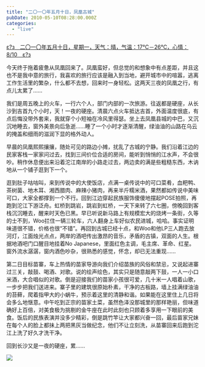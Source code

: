 ```yaml
---
title: "二〇一〇年五月十日，凤凰古城"
pubDate: 2010-05-10T08:28:00.000Z
categories: 
  - "live"
---
```


[ε?з　二〇一〇年五月十日，星期一，天气：晴，气温：17℃－26℃，心情：8/10　ε?з](https://www.liuweinan.com)

  

今天终于拖着疲惫从凤凰回来了。凤凰蛮好，但总觉的和想象中有点差距，并且这也不是我中意的旅行，我喜欢的旅行应该是融入到当地，避开城市中的喧嚣，逃离工作生活里的繁杂，什么都不去想，回来时一身轻松。这两天三夜的凤凰之行，有点儿太累了……

我们是周五晚上的火车，一行六个人，部门内部的一次旅游。往返都是硬座，从长沙到吉首九个小时，天！一夜的硬座。清晨六点火车抵达吉首，外面温度很底，有点后悔没带外套来，我就穿个小短袖在冷风里得瑟。坐上去凤凰县城的中巴，又沉沉地睡去，窗外美景向后急逝……睡了一个小时才逐渐清醒，绿油油的山路在乌云的掩盖和细雨的滋润下显的格外动人。

早晨的凤凰熙熙攘攘，随处可见的路边小摊，扰乱了古城的宁静。我们沿着江边的民家客栈一家家问过去，找到三间价位合适的房间，能听到悄悄的江水声，不会很吵。稍作休息便出来沿着沱江南岸的小路走过去，两边卖的满是些粗糙东西，木讷地从一个铺子逛到下一个。

逛到肚子咕咕叫，来到传说中的大使饭店，点满一桌传说中的可口菜肴，血粑鸭、茶树菌、地木耳、湘西腊肉、麻辣小猪肉，再来半斤糯米酒，果然都如传说中美味可口，大家全都撑到一个不行。回到江边穿起民族服饰傻傻地摆起POSE拍照，再跑到沱江下游泛舟。虹桥到跳岩，跳岩到虹桥，一天下来转了六七圈，傍晚回到客栈沉沉睡去，醒来时天色已黑。早已听说新马路上有规模宏大的烧烤一条街，久等的士不到，Woo拦住一辆三轮车，六人翻身上车好似农民进城，哈哈。事实证明味道很不错，价格也很“不错”。再回到古城已经十点，和Woo和他LP三人跑去放河灯，江面烛光点点，两岸的酒吧传出激昂的音乐，矛盾的古镇，双面的人生。根据地酒吧门口醒目地挂着No Japanese，里面红色主调，毛主席、革命、红星。窗外流水潺潺，窗内酒色吵杂，很熟悉的感觉，怀念，却已无法重现……

第二日目标苗寨，车上热情的苗家导游向我们介绍苗族的风俗和禁忌，又说起进寨过三关，敲鼓、喝酒、对歌。说的绘声绘色，其实只是随意敲两下鼓，一人一小口米酒，大合唱似的对歌。倒是迎接我们的苗家小孩很可爱，几十米一人唱着山歌，一步步把我们送进来。寨子里的建筑很原始朴素，干净的古板路，墙上挂满绿油油的苔藓，爬着指甲大的小蜗牛，预示着这里的清静和谐。如果能在这里住上几日将会多么地惬意。中午吃到正宗的苗家土菜，虽然色泽没那城里的那样艳丽，但味道确好上百倍，对美食极为挑剔的金牛座在此时此刻也只顾着多享用一下眼前的美食。饭后的民族表演并没多少精彩，倒是跳竹竿让大家都兴奋一回，最后苗家兄妹在每个人的脸上都抺上两把黑灰当做纪念，他们不让立刻洗，从苗寨回来后跑到沱江上洗了好久才洗干净。

回到长沙又是一夜的硬座，累……

![](https://spaces.liuweinan.com/Picture/Fenghuang.JPG)
